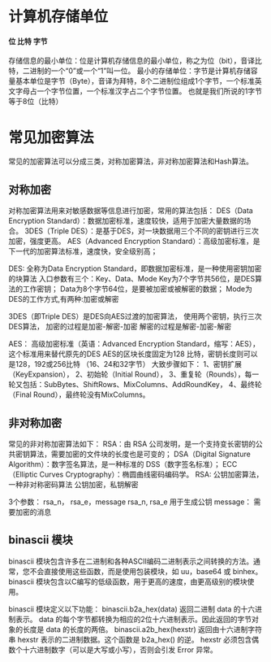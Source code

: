 # 计算机存储单位

#### 位 比特 字节
存储信息的最小单位：位是计算机存储信息的最小单位，称之为位（bit），音译比特，二进制的一个“0”或一个“1”叫一位。
最小的存储单位：字节是计算机存储容量基本单位是字节（Byte），音译为拜特，8个二进制位组成1个字节，一个标准英文字母占一个字节位置，一个标准汉字占二个字节位置。
也就是我们所说的1字节等于8位（比特）

# 常见加密算法

常见的加密算法可以分成三类，对称加密算法，非对称加密算法和Hash算法。
## 对称加密

对称加密算法用来对敏感数据等信息进行加密，常用的算法包括：
DES（Data Encryption Standard）：数据加密标准，速度较快，适用于加密大量数据的场合。
3DES（Triple DES）：是基于DES，对一块数据用三个不同的密钥进行三次加密，强度更高。
AES（Advanced Encryption Standard）：高级加密标准，是下一代的加密算法标准，速度快，安全级别高；

DES:
全称为Data Encryption Standard，即数据加密标准，是一种使用密钥加密的块算法
入口参数有三个：Key、Data、Mode
Key为7个字节共56位，是DES算法的工作密钥；
Data为8个字节64位，是要被加密或被解密的数据；
Mode为DES的工作方式,有两种:加密或解密

3DES（即Triple DES）是DES向AES过渡的加密算法，
使用两个密钥，执行三次DES算法，
加密的过程是加密-解密-加密
解密的过程是解密-加密-解密

AES：
高级加密标准（英语：Advanced Encryption Standard，缩写：AES），这个标准用来替代原先的DES
AES的区块长度固定为128 比特，密钥长度则可以是128，192或256比特 （16、24和32字节）
大致步骤如下：
1、密钥扩展（KeyExpansion），
2、初始轮（Initial Round），
3、重复轮（Rounds），每一轮又包括：SubBytes、ShiftRows、MixColumns、AddRoundKey，
4、最终轮（Final Round），最终轮没有MixColumns。

## 非对称加密
常见的非对称加密算法如下：
RSA：由 RSA 公司发明，是一个支持变长密钥的公共密钥算法，需要加密的文件块的长度也是可变的；
DSA（Digital Signature Algorithm）：数字签名算法，是一种标准的 DSS（数字签名标准）；
ECC（Elliptic Curves Cryptography）：椭圆曲线密码编码学。
RSA:
 公钥加密算法，一种非对称密码算法
 公钥加密，私钥解密

 3个参数：
 rsa_n， rsa_e，message
 rsa_n, rsa_e  用于生成公钥
 message： 需要加密的消息
 
 
 ## binascii 模块
 binascii 模块包含许多在二进制和各种ASCII编码二进制表示之间转换的方法。通常，您不会直接使用这些函数，而是使用包装模块，如 uu，base64 或 binhex。 binascii 模块包含以C编写的低级函数，用于更高的速度，由更高级别的模块使用。
 
binascii 模块定义以下功能：
binascii.b2a_hex(data)
返回二进制 data 的十六进制表示。 data 的每个字节都转换为相应的2位十六进制表示。因此返回的字节对象的长度是 data 的长度的两倍。
binascii.a2b_hex(hexstr)
返回由十六进制字符串 hexstr 表示的二进制数据。这个函数是 b2a_hex() 的逆。 hexstr 必须包含偶数个十六进制数字（可以是大写或小写），否则会引发 Error 异常。

 
 
 
